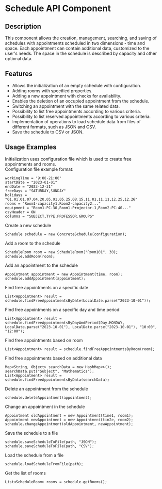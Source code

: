 # Schedule API Component

## Description

This component allows the creation, management, searching, and saving of schedules with appointments scheduled in two dimensions - time and space. Each appointment can contain additional data, customized to the user's needs. The space in the schedule is described by capacity and other optional data.

## Features
- Allows the initialization of an empty schedule with configuration.
- Adding rooms with specified properties.
- Adding a new appointment with checks for availability.
- Enables the deletion of an occupied appointment from the schedule.
- Switching an appointment with the same related data.
- Possibility to list free appointments according to various criteria.
- Possibility to list reserved appointments according to various criteria.
- Implementation of operations to load schedule data from files of different formats, such as JSON and CSV.
- Save the schedule to CSV or JSON.

## Usage Examples
Initialization uses configuration file which is used to create free appointments and rooms. <br>
Configuration file example format:
```
workingTime = "9:00-21:00"
startDate = "2023-01-01"
endDate = "2023-12-31"
freeDays = "SATURDAY,SUNDAY"
holidays = "01.01,01.07,04.20,05.01,05.25,08.15,11.01,11.11,12.25,12.26"
rooms = "Room1-capacity1,Room2-capacity2..."
equipment = "Room1-PC-30,Room1-Projector-1,Room2-PC-40..."
csvHeader = ON
columns = "SUBJECT,TYPE,PROFESSOR,GROUPS"
```
Create a new schedule
``` 
Schedule schedule = new ConcreteSchedule(configuration);
 ```

Add a room to the schedule
```
ScheduleRoom room = new ScheduleRoom("Room101", 30);
schedule.addRoom(room);
```

Add an appointment to the schedule
```
Appointment appointment = new Appointment(time, room);
schedule.addAppointment(appointment);
```

Find free appointments on a specific date
```
List<Appointment> result = schedule.findFreeAppointmentsByDate(LocalDate.parse("2023-10-01"));
```

Find free appointments on a specific day and time period
```
List<Appointment> result = schedule.findFreeAppointmentsByDayAndPeriod(Day.MONDAY, LocalDate.parse("2023-10-01"), LocalDate.parse("2023-10-01"), "10:00", "12:00");
```

Find free appointments based on room
```
List<Appointment> result = schedule.findFreeAppointmentsByRoom(room);
```

Find free appointments based on additional data
```
Map<String, Object> searchData = new HashMap<>();
searchData.put("Subject", "Mathematics");
List<Appointment> result = schedule.findFreeAppointmentsByData(searchData);
```

Delete an appointment from the schedule
```
schedule.deleteAppointment(appointment);
```

Change an appointment in the schedule
```
Appointment oldAppointment = new Appointment(time1, room1);
Appointment newAppointment = new Appointment(tim2e, room2);
schedule.changeAppointment(oldAppointment, newAppointment);
```

Save the schedule to a file
```
schedule.saveScheduleToFile(path, "JSON");
schedule.saveScheduleToFile(path, "CSV");
```

Load the schedule from a file
```
schedule.loadScheduleFromFile(path);
```

Get the list of rooms
```
List<ScheduleRoom> rooms = schedule.getRooms(); 
```
